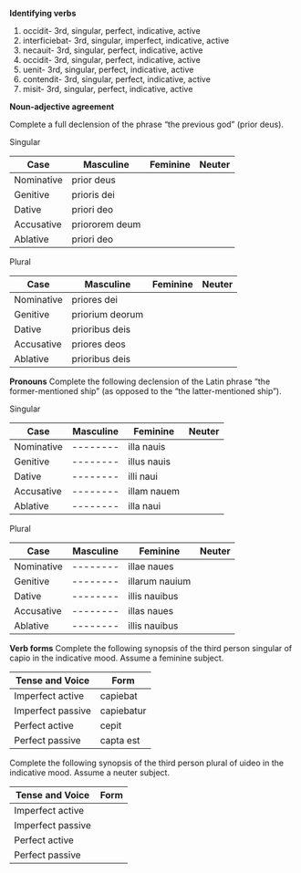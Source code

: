 
**Identifying verbs**

1. occidit- 3rd, singular, perfect, indicative, active
2. interficiebat- 3rd, singular, imperfect, indicative, active
3. necauit- 3rd, singular, perfect, indicative, active
4. occidit- 3rd, singular, perfect, indicative, active
5. uenit- 3rd, singular, perfect, indicative, active
6. contendit- 3rd, singular, perfect, indicative, active
7. misit- 3rd, singular, perfect, indicative, active




**Noun-adjective agreement**

Complete a full declension of the phrase “the previous god” (prior deus).

Singular

Case|Masculine|Feminine|Neuter
----|--------|--------|----------
Nominative|prior deus
Genitive|prioris dei
Dative|priori deo
Accusative|priororem deum
Ablative|priori deo

Plural 

Case|Masculine|Feminine|Neuter
----|--------|--------|----------
Nominative|priores dei
Genitive|priorium deorum
Dative|prioribus deis
Accusative|priores deos
Ablative|prioribus deis



**Pronouns**
Complete the following declension of the Latin phrase “the former-mentioned ship” (as opposed to the “the latter-mentioned ship”).

Singular

Case|Masculine|Feminine|Neuter
----|--------|--------|----------
Nominative|--------|illa nauis
Genitive|--------|illus nauis
Dative|--------|illi naui
Accusative|--------|illam nauem
Ablative|--------|illa naui

Plural

Case|Masculine|Feminine|Neuter
----|--------|--------|----------
Nominative|--------|illae naues
Genitive|--------|illarum nauium
Dative|--------|illis nauibus
Accusative|--------|illas naues
Ablative|--------|illis nauibus


**Verb forms**
Complete the following synopsis of the third person singular of capio in the indicative mood. Assume a feminine subject.


Tense and Voice|Form
----|--------
Imperfect active|capiebat
Imperfect passive|capiebatur
Perfect active|cepit 
Perfect passive| capta est

Complete the following synopsis of the third person plural of uideo in the indicative mood. Assume a neuter subject.

Tense and Voice|Form
----|--------
Imperfect active| 
Imperfect passive|	 	 
Perfect active|	 	 
Perfect passive|	
